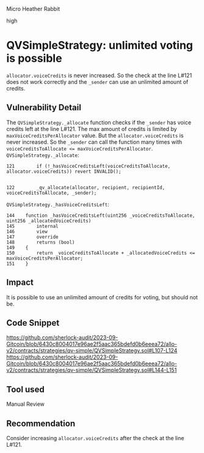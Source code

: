 Micro Heather Rabbit

high

# QVSimpleStrategy: unlimited voting is possible

`allocator.voiceCredits` is never increased. So the check at the line L#121 does not work correctly and the `_sender` can use an unlimited amount of credits.

## Vulnerability Detail

The `QVSimpleStrategy._allocate` function checks if the `_sender` has voice credits left at the line L#121. The max amount of credits is limited by `maxVoiceCreditsPerAllocator` value. But the `allocator.voiceCredits` is never increased. So the `_sender` can call the function many times with `voiceCreditsToAllocate <= maxVoiceCreditsPerAllocator`.
`QVSimpleStrategy._allocate`:
```solidity
121        if (!_hasVoiceCreditsLeft(voiceCreditsToAllocate, allocator.voiceCredits)) revert INVALID();


122        _qv_allocate(allocator, recipient, recipientId, voiceCreditsToAllocate, _sender);
```
`QVSimpleStrategy._hasVoiceCreditsLeft`:
```solidity
144    function _hasVoiceCreditsLeft(uint256 _voiceCreditsToAllocate, uint256 _allocatedVoiceCredits)
145        internal
146        view
147        override
148        returns (bool)
149    {
150        return _voiceCreditsToAllocate + _allocatedVoiceCredits <= maxVoiceCreditsPerAllocator;
151    }
```

## Impact

It is possible to use an unlimited amount of credits for voting, but should not be.

## Code Snippet

https://github.com/sherlock-audit/2023-09-Gitcoin/blob/6430c8004017e96ae2f5aac365bdefd0b6eeea72/allo-v2/contracts/strategies/qv-simple/QVSimpleStrategy.sol#L107-L124
https://github.com/sherlock-audit/2023-09-Gitcoin/blob/6430c8004017e96ae2f5aac365bdefd0b6eeea72/allo-v2/contracts/strategies/qv-simple/QVSimpleStrategy.sol#L144-L151

## Tool used

Manual Review

## Recommendation

Consider increasing `allocator.voiceCredits`  after the check at the line L#121.